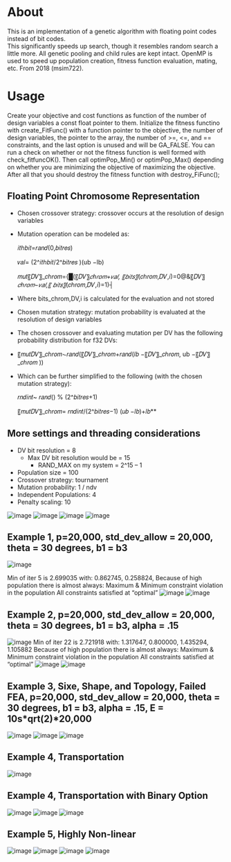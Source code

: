 # About
This is an implementation of a genetic algorithm with floating point codes instead of bit codes.  
This significantly speeds up search, though it resembles random search a little more.
All genetic pooling and child rules are kept intact.
OpenMP is used to speed up population creation, fitness function evaluation, mating, etc.
From 2018 (msim722).

# Usage
Create your objective and cost functions as function of the number of design variables a const float pointer to them.
Initialize the fitness functino with create_FitFunc() with a function pointer to the objective, the number of design variables, the pointer to the array, the number of >=, <=, and == constraints, and the last option is unused and will be GA_FALSE.
You can run a check on whether or not the fitness function is well formed with check_fitfuncOK().
Then call optimPop_Min() or optimPop_Max() depending on whether you are minimizing the objective of maximizing the objective.
After all that you should destroy the fitness function with destroy_FiFunc();

## Floating Point Chromosome Representation
- Chosen crossover strategy: crossover occurs at the resolution of design variables
- Mutation operation can be modeled as:

  𝑖𝑡ℎ𝑏𝑖𝑡=𝑟𝑎𝑛𝑑(0,𝑏𝑖𝑡𝑟𝑒𝑠)
  
  𝑣𝑎𝑙= (2^𝑖𝑡ℎ𝑏𝑖𝑡/2^𝑏𝑖𝑡𝑟𝑒𝑠 )(ub −lb)
  
  𝑚𝑢𝑡〖𝐷𝑉〗_𝑐ℎ𝑟𝑜𝑚={█(〖𝐷𝑉〗_𝑐ℎ𝑟𝑜𝑚+𝑣𝑎𝑙,  〖𝑏𝑖𝑡𝑠〗_(𝑐ℎ𝑟𝑜𝑚,𝐷𝑉,𝑖)=0@&〖𝐷𝑉〗_𝑐ℎ𝑟𝑜𝑚−𝑣𝑎𝑙,〖      𝑏𝑖𝑡𝑠〗_(𝑐ℎ𝑟𝑜𝑚,𝐷𝑉,𝑖)=1)┤
  
- Where bits_chrom,DV,i is calculated for the evaluation and not stored
- Chosen mutation strategy: mutation probability is evaluated at the resolution of design variables
- The chosen crossover and evaluating mutation per DV has the following probability distribution for f32 DVs:
- 
  〖𝑚𝑢𝑡𝐷𝑉〗_𝑐ℎ𝑟𝑜𝑚∼𝑟𝑎𝑛𝑑(〖𝐷𝑉〗_𝑐ℎ𝑟𝑜𝑚+𝑟𝑎𝑛𝑑(𝑙𝑏 −〖𝐷𝑉〗_𝑐ℎ𝑟𝑜𝑚, ub −〖𝐷𝑉〗_𝑐ℎ𝑟𝑜𝑚 ))
  
- Which can be further simplified to the following (with the chosen mutation strategy):

  𝑟𝑛𝑑𝑖𝑛𝑡~ 𝑟𝑎𝑛𝑑() % (2^𝑏𝑖𝑡𝑟𝑒𝑠+1)
  
  〖𝑚𝑢𝑡𝐷𝑉〗_𝑐ℎ𝑟𝑜𝑚=  𝑟𝑛𝑑𝑖𝑛𝑡/(2^𝑏𝑖𝑡𝑟𝑒𝑠−1) (𝑢𝑏 −𝑙𝑏)+𝑙𝑏**

## More settings and threading considerations
- DV bit resolution = 8
  - Max DV bit resolution would be = 15
    - RAND_MAX on my system = 2^15 – 1
- Population size = 100
- Crossover strategy: tournament 
- Mutation probability: 1 / ndv
- Independent Populations: 4
- Penalty scaling: 10

![image](https://user-images.githubusercontent.com/56926839/162248807-f810ae4d-aed8-4c2e-aa10-45eff63f02b6.png) 
![image](https://user-images.githubusercontent.com/56926839/162248822-e2b851e2-bed3-4816-92f3-22c23b9bf950.png)
![image](https://user-images.githubusercontent.com/56926839/162248822-e2b851e2-bed3-4816-92f3-22c23b9bf950.png)
![image](https://user-images.githubusercontent.com/56926839/162248901-0b14ccc6-42bc-4223-8c81-6121a94311ee.png)

## Example 1, p=20,000, std_dev_allow = 20,000, theta = 30 degrees, b1 = b3
![image](https://user-images.githubusercontent.com/56926839/162249357-6642068a-fea9-41e6-8dbf-ed403bc1b875.png)

Min of iter 5 is 2.699035 with: 0.862745, 0.258824,
Because of high population there is almost always:
Maximum & Minimum constraint violation in the population
All constraints satisfied at “optimal”
![image](https://user-images.githubusercontent.com/56926839/162249564-934f8bc7-0230-455a-87be-9405b667b64c.png)
![image](https://user-images.githubusercontent.com/56926839/162249591-1c7428e0-2a93-48bd-b0bf-0e77ce09bdf3.png)

## Example 2, p=20,000, std_dev_allow = 20,000, theta = 30 degrees, b1 = b3, alpha = .15
![image](https://user-images.githubusercontent.com/56926839/162249752-9b78a329-bf54-46c9-bbd7-e6bbc6da457a.png)
Min of iter 22 is 2.721918 with: 1.317647, 0.800000, 1.435294, 1.105882
Because of high population there is almost always:
Maximum & Minimum constraint violation in the population
All constraints satisfied at “optimal”
![image](https://user-images.githubusercontent.com/56926839/162249803-e3923940-bd21-46d4-9113-88fbe07c1179.png)
![image](https://user-images.githubusercontent.com/56926839/162249820-a18bca55-e79c-43b0-a975-0a30edc15bfd.png)

## Example 3, Sixe, Shape, and Topology, Failed FEA, p=20,000, std_dev_allow = 20,000, theta = 30 degrees, b1 = b3, alpha = .15, E = 10s*qrt(2)*20,000
![image](https://user-images.githubusercontent.com/56926839/162250072-e5c8110c-34e7-489e-8104-ea9c6a403894.png)
![image](https://user-images.githubusercontent.com/56926839/162250152-a00ad31d-6d8f-4e4e-9ece-8897a6547443.png)
![image](https://user-images.githubusercontent.com/56926839/162250183-42ba44b9-7192-4e9c-88e6-92fd7f01f2c8.png)

## Example 4, Transportation
![image](https://user-images.githubusercontent.com/56926839/162250274-9d99ae34-9080-43f9-9389-756ea91cf1d5.png)

## Example 4, Transportation with Binary Option
![image](https://user-images.githubusercontent.com/56926839/162250406-c25166cc-49c8-4ab8-818d-e24411cfa935.png)
![image](https://user-images.githubusercontent.com/56926839/162250369-32c8efd4-5409-4858-945f-e19f34faed2e.png)
![image](https://user-images.githubusercontent.com/56926839/162250429-9c1faccb-6a1b-4ecb-9e78-0af1322240fe.png)

## Example 5, Highly Non-linear
![image](https://user-images.githubusercontent.com/56926839/162250651-c9cb3392-4833-4e74-b7f1-516cbc7597be.png)
![image](https://user-images.githubusercontent.com/56926839/162250724-2d6ef35c-8ee5-4969-874f-5ebffba36a76.png)
![image](https://user-images.githubusercontent.com/56926839/162250743-9d1b02c6-1ee0-4e17-84d1-286b5000cb3a.png)
![image](https://user-images.githubusercontent.com/56926839/162250756-81f1674b-a353-4b44-a68f-a8d78208a820.png)








